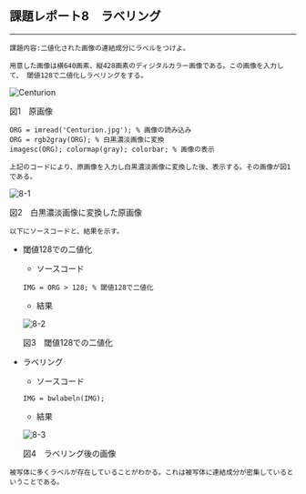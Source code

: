 ## 課題レポート8　ラベリング
---
`
課題内容:二値化された画像の連結成分にラベルをつけよ。
`

`
用意した画像は横640画素、縦428画素のディジタルカラー画像である。この画像を入力して、
閾値128で二値化しラベリングをする。
`

![Centurion](./images/Centurion.jpg)

図1　原画像

`
ORG = imread('Centurion.jpg'); % 画像の読み込み
`  
`
ORG = rgb2gray(ORG); % 白黒濃淡画像に変換
`  
`
imagesc(ORG); colormap(gray); colorbar; % 画像の表示
`

`
上記のコードにより、原画像を入力し白黒濃淡画像に変換した後、表示する。その画像が図1である。
`

![8-1](./images/8-1.jpg)

図2　白黒濃淡画像に変換した原画像

`
以下にソースコードと、結果を示す。
`
- 閾値128での二値化
    - ソースコード

    `
    IMG = ORG > 128; % 閾値128で二値化
    `
    - 結果

    ![8-2](./images/8-2.jpg) 
    
    図3　閾値128での二値化
    
- ラベリング
    - ソースコード

    `
    IMG = bwlabeln(IMG);
    `
    - 結果

    ![8-3](./images/8-3.jpg)
    
    図4　ラベリング後の画像

`
被写体に多くラベルが存在していることがわかる。これは被写体に連結成分が密集しているということである。
`